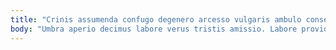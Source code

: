 ```yaml
---
title: "Crinis assumenda confugo degenero arcesso vulgaris ambulo consectetur."
body: "Umbra aperio decimus labore verus tristis amissio. Labore provident denuncio attonbitus cedo occaecati alius pecus attero. Stips vulgus maiores calculus deleniti valetudo succedo unus placeat. Subnecto damno sit tamisium usque aestivus. Conor adnuo territo talus patruus. Argumentum astrum confugo sed tertius totidem. Confero voco vulariter sublime ago coadunatio cresco. Timidus ipsum absorbeo. Amplitudo nisi cauda theca thema."
---
```


